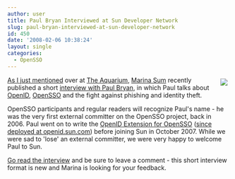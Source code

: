 ```yaml
---
author: user
title: Paul Bryan Interviewed at Sun Developer Network
slug: paul-bryan-interviewed-at-sun-developer-network
id: 450
date: '2008-02-06 10:38:24'
layout: single
categories:
  - OpenSSO
---
```


<span style="margin: 5px; float: right;">[![](http://developers.sun.com/img/paul_bryan.jpg)](http://developers.sun.com/identity/reference/techart/openid.html)</span>

[As I just mentioned](http://blogs.sun.com/theaquarium/entry/sdn_interview_with_sun_technical) over at [The Aquarium](http://blogs.sun.com/theaquarium/), [Marina Sum](http://weblogs.java.net/blog/marinasum/) recently published a short [interview with Paul Bryan](http://developers.sun.com/identity/reference/techart/openid.html), in which Paul talks about [OpenID](http://openid.net/), [OpenSSO](http://www.opensso.org/) and the fight against phishing and identity theft.

OpenSSO participants and regular readers will recognize Paul's name - he was the very first external committer on the OpenSSO project, back in 2006\. Paul went on to write the [OpenID Extension for OpenSSO](http://blogs.sun.com/superpat/entry/new_drop_of_the_opensso) ([since deployed at openid.sun.com](http://blogs.sun.com/superpat/entry/openid_at_sun)) before joining Sun in October 2007\. While we were sad to 'lose' an external committer, we were very happy to welcome Paul to Sun.

[Go read the interview](http://developers.sun.com/identity/reference/techart/openid.html) and be sure to leave a comment - this short interview format is new and Marina is looking for your feedback.